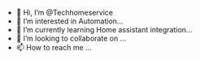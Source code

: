- 👋 Hi, I’m @Techhomeservice
- 👀 I’m interested in Automation...
- 🌱 I’m currently learning Home assistant integration...
- 💞️ I’m looking to collaborate on ...
- 📫 How to reach me ...

<!---
Techhomeservice/Techhomeservice is a ✨ special ✨ repository because its `README.md` (this file) appears on your GitHub profile.
You can click the Preview link to take a look at your changes.
--->
